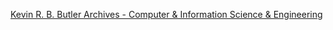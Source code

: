 [Kevin R. B. Butler Archives - Computer & Information Science & Engineering](https://qi.tc/qi/117331)